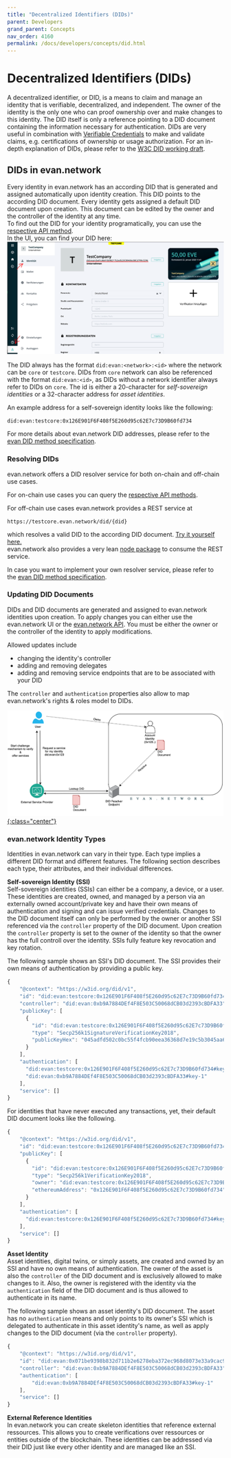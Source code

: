 ```yaml
---
title: "Decentralized Identifiers (DIDs)"
parent: Developers
grand_parent: Concepts
nav_order: 4160
permalink: /docs/developers/concepts/did.html
---
```


# Decentralized Identifiers (DIDs)
A decentralized identifier, or DID, is a means to claim and manage an identity that is verifiable, decentralized, and independent.
The owner of the identity is the only one who can proof ownership over and make changes to this identity.
The DID itself is only a reference pointing to a DID document containing the information necessary for authentication.
DIDs are very useful in combination with [Verifiable Credentials](./4170_VC.md) to make and validate claims, e.g. certifications of ownership or usage authorization.
For an in-depth explanation of DIDs, please refer to the [W3C DID working draft](https://w3c.github.io/did-core).

## DIDs in evan.network

Every identity in evan.network has an according DID that is generated and assigned automatically upon identity creation. This DID points to the according DID document. Every identity gets assigned a default DID document upon creation. This document can be edited by the owner and the controller of the identity at any time.  
To find out the DID for your identity programatically, you can use the [respective API method](https://api-blockchain-core.readthedocs.io/en/latest/profile/did.html#convertidentitytodid).  
In the UI, you can find your DID here:
![DID in UI](./img/did_ui.png)

The DID always has the format `did:evan:<network>:<id>` where the network can be `core` or `testcore`. DIDs from `core` network can also be referenced with the format `did:evan:<id>`, as DIDs without a network identifier always refer to DIDs on `core`. The id is either a 20-character for *self-sovereign identities* or a 32-character address for *asset identities*.

An example address for a self-sovereign identity looks like the following:
```
did:evan:testcore:0x126E901F6F408f5E260d95c62E7c73D9B60fd734
```
For more details about evan.network DID addresses, please refer to the [evan DID method specification](https://github.com/evannetwork/evan.network-DID-method-specification/blob/master/evan_did_method_spec.md).

### Resolving DIDs
evan.network offers a DID resolver service for both on-chain and off-chain use cases.

For on-chain use cases you can query the [respective API methods](https://api-blockchain-core.readthedocs.io/en/latest/profile/did.html).

For off-chain use cases evan.network provides a REST service at
```
https://testcore.evan.network/did/{did}
```
which resolves a valid DID to the according DID document.
[Try it yourself here.](https://testcore.evan.network/did/did:evan:testcore:0x126E901F6F408f5E260d95c62E7c73D9B60fd734)  
evan.network also provides a very lean [node package](https://www.npmjs.com/package/@evan.network/did-resolver) to consume the REST service.

In case you want to implement your own resolver service, please refer to the [evan DID method specification](https://github.com/evannetwork/evan.network-DID-method-specification/blob/master/evan_did_method_spec.md).

### Updating DID Documents
DIDs and DID documents are generated and assigned to evan.network identities upon creation.
To apply changes you can either use the evan.network UI or the [evan.network API](https://github.com/evannetwork/api-blockchain-core).
You must be either the owner or the controller of the identity to apply modifications.

Allowed updates include
- changing the identity's controller
- adding and removing delegates
- adding and removing service endpoints that are to be associated with your DID

The `controller` and `authentication` properties also allow to map evan.network's rights & roles model to DIDs.

[![did concept](/docs/4000_developers/4100_concepts/img/did_concept.png){:class="center"}](/docs/4000_developers/4100_concepts/img/did_concept.png)


### evan.network Identity Types
Identities in evan.network can vary in their type.
Each type implies a different DID format and different features.
The following section describes each type, their attributes, and their individual differences.

**Self-sovereign Identity (SSI)**<br>
Self-sovereign identities (SSIs) can either be a company, a device, or a user. These identities are created, owned, and managed by a person via an externally owned account/private key and have their own means of authentication and signing and can issue verified credentials. Changes to the DID document itself can only be performed by the owner or another SSI referenced via the `controller` property of the DID document. Upon creation the `controller` property is set to the owner of the identity so that the owner has the full controll over the identity. SSIs fully feature key revocation and key rotation.

The following sample shows an SSI's DID document. The SSI provides their own means of authentication by providing a public key.
```js
{
    "@context": "https://w3id.org/did/v1",
    "id": "did:evan:testcore:0x126E901F6F408f5E260d95c62E7c73D9B60fd734",
    "controller": "did:evan:0xb9A7884DEf4F8E503C50068dCB03d2393cBDFA33",
    "publicKey": [
      {
        "id": "did:evan:testcore:0x126E901F6F408f5E260d95c62E7c73D9B60fd734#key-1",
        "type": "Secp256k1SignatureVerificationKey2018",
        "publicKeyHex": "045adfd502c0bc55f4fcb90eea36368d7e19c5b3045aa6f51dfa3699046e9751251d21bc6bdd06c1ff0014fcbbf9f1d83c714434f2b33d713aaf46760f2d53f10d"
      }
    ],
    "authentication": [
      "did:evan:testcore:0x126E901F6F408f5E260d95c62E7c73D9B60fd734#key-1",
      "did:evan:0xb9A7884DEf4F8E503C50068dCB03d2393cBDFA33#key-1"
    ],
    "service": []
}
```

For identities that have never executed any transactions, yet, their default DID document looks like the following.
```js
{
    "@context": "https://w3id.org/did/v1",
    "id": "did:evan:testcore:0x126E901F6F408f5E260d95c62E7c73D9B60fd734",
    "publicKey": [
      {
        "id": "did:evan:testcore:0x126E901F6F408f5E260d95c62E7c73D9B60fd734#key-1",
        "type": "Secp256k1VerificationKey2018",
        "owner": "did:evan:testcore:0x126E901F6F408f5E260d95c62E7c73D9B60fd734",
        "ethereumAddress": "0x126E901F6F408f5E260d95c62E7c73D9B60fd734"
      }
    ],
    "authentication": [
      "did:evan:testcore:0x126E901F6F408f5E260d95c62E7c73D9B60fd734#key-1"
    ],
    "service": []
}
```

**Asset Identity**<br>
Asset identities, digital twins, or simply assets, are created and owned by an SSI and have no own means of authentication. The owner of the asset is also the `controller` of the DID document and is exclusively allowed to make changes to it. Also, the owner is registered with the identity via the `authentication` field of the DID document and is thus allowed to authenticate in its name.

The following sample shows an asset identity's DID document. The asset has no `authentication` means and only points to its owner's SSI which is delegated to authenticate in this asset identity's name, as well as apply changes to the DID document (via the `controller` property).

```js
{
    "@context": "https://w3id.org/did/v1",
    "id": "did:evan:0x071be9398b832d711b2e6278eba372ec968d8073e33a9cac9289c3ed06fc0701",
    "controller": "did:evan:0xb9A7884DEf4F8E503C50068dCB03d2393cBDFA33",
    "authentication": [
        "did:evan:0xb9A7884DEf4F8E503C50068dCB03d2393cBDFA33#key-1"
    ],
    "service": []
}
```

**External Reference Identities**<br>
In evan.network you can create skeleton identities that reference external ressources. This allows you to create verifications over ressources or entities outside of the blockchain. These identities can be addressed via their DID just like every other identity and are managed like an SSI.
